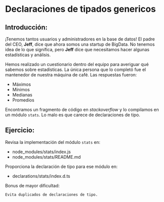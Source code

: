 # Declaraciones de tipados genericos

## Introducción:

¡Tenemos tantos usuarios y administradores en la base de datos! El padre del CEO, **Jeff**, dice que ahora somos una startup de BigData. No tenemos idea de lo que significa, pero **Jeff** dice que necesitamos hacer algunas estadísticas y análisis.

Hemos realizado un cuestionario dentro del equipo para averiguar qué sabemos sobre estadísticas. La única persona que lo completó fue el mantenedor de nuestra máquina de café. Las respuestas fueron:

- Máximos
- Mínimos
- Medianas
- Promedios

Encontramos un fragmento de código en *stackoverflow* y lo compilamos en un módulo `stats`. Lo malo es que carece de declaraciones de tipo.

## Ejercicio:

Revisa la implementación del módulo `stats` en:
   - node_modules/stats/index.js
   - node_modules/stats/README.md

Proporciona la declaración de tipo para ese módulo en:
   - declarations/stats/index.d.ts

Bonus de mayor dificultad:

    Evita duplicados de declaraciones de tipo.

